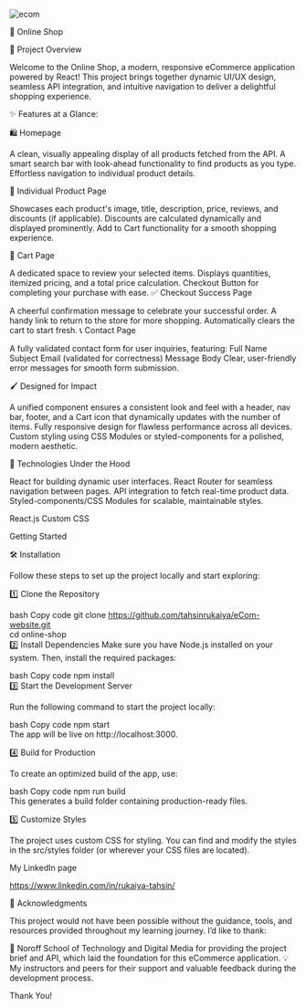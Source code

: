 ![ecom](https://github.com/user-attachments/assets/c641f3ee-bab3-45b3-a896-42ae061a8e2b)

🛒 Online Shop

🌟 Project Overview

Welcome to the Online Shop, a modern, responsive eCommerce application powered by React! This project brings together dynamic UI/UX design, seamless API integration, and intuitive navigation to deliver a delightful shopping experience.

✨ Features at a Glance:

🛍️ Homepage

A clean, visually appealing display of all products fetched from the API.
A smart search bar with look-ahead functionality to find products as you type.
Effortless navigation to individual product details.

📄 Individual Product Page

Showcases each product's image, title, description, price, reviews, and discounts (if applicable).
Discounts are calculated dynamically and displayed prominently.
Add to Cart functionality for a smooth shopping experience.

🛒 Cart Page

A dedicated space to review your selected items.
Displays quantities, itemized pricing, and a total price calculation.
Checkout Button for completing your purchase with ease.
✅ Checkout Success Page

A cheerful confirmation message to celebrate your successful order.
A handy link to return to the store for more shopping.
Automatically clears the cart to start fresh.
📞 Contact Page

A fully validated contact form for user inquiries, featuring:
Full Name
Subject
Email (validated for correctness)
Message Body
Clear, user-friendly error messages for smooth form submission.


🖌️ Designed for Impact

A unified <Layout> component ensures a consistent look and feel with a header, nav bar, footer, and a Cart icon that dynamically updates with the number of items.
Fully responsive design for flawless performance across all devices.
Custom styling using CSS Modules or styled-components for a polished, modern aesthetic.


🚀 Technologies Under the Hood

React for building dynamic user interfaces.
React Router for seamless navigation between pages.
API integration to fetch real-time product data.
Styled-components/CSS Modules for scalable, maintainable styles.

React.js
Custom CSS


Getting Started

🛠️ Installation

Follow these steps to set up the project locally and start exploring:

1️⃣ Clone the Repository

bash
Copy code
git clone https://github.com/tahsinrukaiya/eCom-website.git  
cd online-shop  
2️⃣ Install Dependencies
Make sure you have Node.js installed on your system. Then, install the required packages:

bash
Copy code
npm install  
3️⃣ Start the Development Server

Run the following command to start the project locally:

bash
Copy code
npm start  
The app will be live on http://localhost:3000.

4️⃣ Build for Production

To create an optimized build of the app, use:

bash
Copy code
npm run build  
This generates a build folder containing production-ready files.

5️⃣ Customize Styles

The project uses custom CSS for styling. You can find and modify the styles in the src/styles folder (or wherever your CSS files are located).


My LinkedIn page

https://www.linkedin.com/in/rukaiya-tahsin/


🤝 Acknowledgments

This project would not have been possible without the guidance, tools, and resources provided throughout my learning journey. I’d like to thank:

🏫 Noroff School of Technology and Digital Media for providing the project brief and API, which laid the foundation for this eCommerce application.
💡 My instructors and peers for their support and valuable feedback during the development process.

Thank You!
